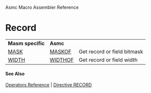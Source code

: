 Asmc Macro Assembler Reference

# Record

<table>
<tr><td><b>Masm specific</b></td><td><b>Asmc</b></td><td></td></tr>
<tr><td><a href="operator-mask.md">MASK</a></td><td><a href="operator-maskof.md">MASKOF</a></td><td>Get record or field bitmask</td></tr>
<tr><td><a href="operator-width.md">WIDTH</a></td><td><a href="operator-widthof.md">WIDTHOF</a></td><td>Get record or field width</td></tr>
</table>

#### See Also

[Operators Reference](readme.md) | [Directive RECORD](../directive/record.md)
